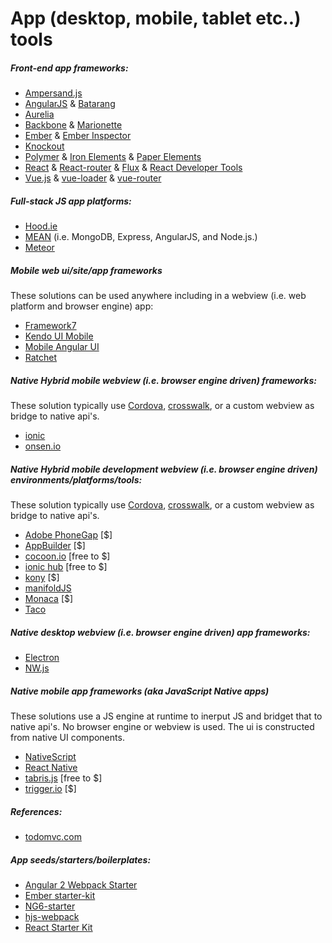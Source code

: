 # App (desktop, mobile, tablet etc..) tools

##### Front-end app frameworks:

* [Ampersand.js](http://ampersandjs.com/)
* [AngularJS](https://angularjs.org/) & [Batarang](https://github.com/angular/angularjs-batarang)
* [Aurelia](http://aurelia.io/)
* [Backbone](http://backbonejs.org/) & [Marionette](http://marionettejs.com/)
* [Ember](http://emberjs.com/) & [Ember Inspector](https://chrome.google.com/webstore/detail/ember-inspector/bmdblncegkenkacieihfhpjfppoconhi?hl=en)
* [Knockout](http://knockoutjs.com/)
* [Polymer](https://www.polymer-project.org/1.0/) & [Iron Elements](https://elements.polymer-project.org/browse?package=iron-elements) & [Paper Elements](https://elements.polymer-project.org/browse?package=paper-elements)
* [React](http://facebook.github.io/react/) & [React-router](https://github.com/rackt/react-router) & [Flux](http://facebook.github.io/flux/) & [React Developer Tools](https://chrome.google.com/webstore/detail/react-developer-tools/fmkadmapgofadopljbjfkapdkoienihi)
* [Vue.js](http://vuejs.org/) & [vue-loader](https://github.com/vuejs/vue-loader) & [vue-router](https://github.com/vuejs/vue-router)

##### Full-stack JS app platforms:

* [Hood.ie](http://hood.ie/intro/)
* [MEAN](http://meanjs.org/) (i.e. MongoDB, Express, AngularJS, and Node.js.)
* [Meteor](https://www.meteor.com/) 

##### Mobile web ui/site/app frameworks 

These solutions can be used anywhere including in a webview (i.e. web platform and browser engine) app:

* [Framework7](http://www.idangero.us/framework7)
* [Kendo UI Mobile](http://demos.telerik.com/kendo-ui/m/index)
* [Mobile Angular UI](http://mobileangularui.com/)
* [Ratchet](http://goratchet.com/getting-started/)

##### Native Hybrid mobile webview (i.e. browser engine driven) frameworks:

These solution typically use [Cordova](https://cordova.apache.org/), [crosswalk](https://crosswalk-project.org/), or a custom webview as bridge to native api's.

* [ionic](http://ionicframework.com/)
* [onsen.io](http://onsen.io/)

##### Native Hybrid mobile development webview (i.e. browser engine driven) environments/platforms/tools:

These solution typically use [Cordova](https://cordova.apache.org/), [crosswalk](https://crosswalk-project.org/), or a custom webview as bridge to native api's.

* [Adobe PhoneGap](http://phonegap.com/) [$] 
* [AppBuilder](http://www.telerik.com/appbuilder) [$]
* [cocoon.io](https://cocoon.io) [free to $]
* [ionic hub](http://ionic.io/) [free to $]
* [kony](http://www.kony.com/products/mobility-platform) [$]
* [manifoldJS](http://manifoldjs.com/)
* [Monaca](https://monaca.io/) [$] 
* [Taco](http://taco.tools/)

##### Native desktop webview (i.e. browser engine driven) app frameworks:

* [Electron](http://electron.atom.io/)
* [NW.js](https://github.com/nwjs/nw.js)

##### Native mobile app frameworks (aka JavaScript Native apps)

These solutions use a JS engine at runtime to inerput JS and bridget that to native api's. No browser engine or webview is used. The ui is constructed from native UI components.

* [NativeScript](https://www.nativescript.org/)
* [React Native](https://facebook.github.io/react-native/)
* [tabris.js](https://tabrisjs.com/) [free to $]
* [trigger.io](https://trigger.io/how-it-works/) [$]

##### References:

* [todomvc.com](http://todomvc.com/)

##### App seeds/starters/boilerplates:

* [Angular 2 Webpack Starter](http://angularclass.com/angular2-webpack-starter/)
* [Ember starter-kit](https://github.com/emberjs/starter-kit)
* [NG6-starter](https://github.com/angular-class/NG6-starter)
* [hjs-webpack](https://github.com/henrikjoreteg/hjs-webpack#developing-on-multiple-devices-at-once)
* [React Starter Kit](http://www.reactstarterkit.com/)






































 






